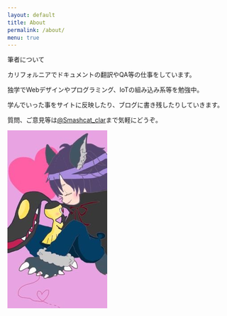```yaml
---
layout: default
title: About
permalink: /about/
menu: true
---
```


  <div class="card">
    <div class="card-header">
      筆者について
    </div>
    <div class="card-block">
      <p class="card-text">カリフォルニアでドキュメントの翻訳やQA等の仕事をしています。</p>
      <p class="card-text">独学でWebデザインやプログラミング、IoTの組み込み系等を勉強中。</p>
      <p class="card-text">学んでいった事をサイトに反映したり、ブログに書き残したりしていきます。</p>
      <p class="card-text">質問、ご意見等は<a href="https://twitter.com/Smashcat_Clar">@Smashcat_clar</a>まで気軽にどうぞ。</p>
      <p class="card-text"><img src="/images/smashcat.jpg"></p>
    </div>
  </div>
 
